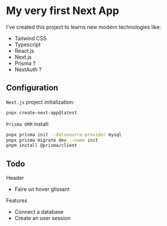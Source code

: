 # My very first Next App

I've created this project to learns new modern technologies like:

- Tailwind CSS
- Typescript
- React.js
- Next.js
- Prisma ?
- NextAuth ?

## Configuration

`Next.js` project initialization:

```bash
pnpx create-next-app@latest
```

`Prisma ORM` install:

```bash
pnpx prisma init --datasource-provider mysql
pnpx prisma migrate dev --name init
pnpm install @prisma/client
```

## Todo

Header

- Faire un hover glissant

Features

- Connect a database
- Create an user session
